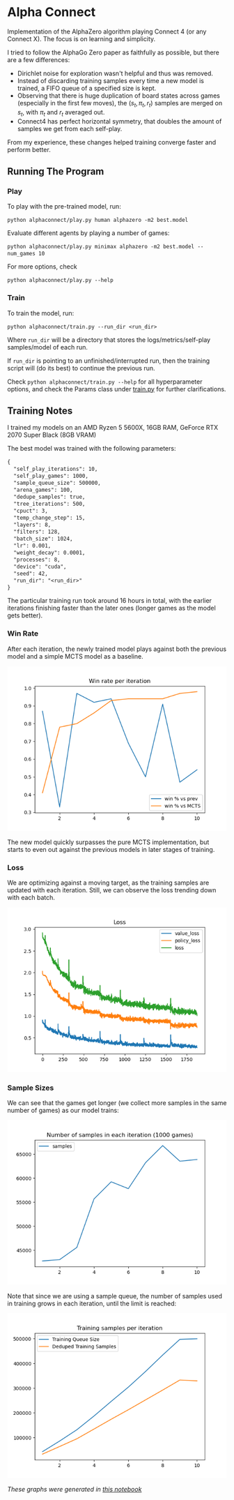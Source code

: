 # Alpha Connect
Implementation of the AlphaZero algorithm playing Connect 4 (or any Connect X). The focus is on learning and simplicity.

I tried to follow the AlphaGo Zero paper as faithfully as possible, but there are a few differences:
* Dirichlet noise for exploration wasn't helpful and thus was removed.
* Instead of discarding training samples every time a new model is trained, a FIFO queue of a specified size is kept.
* Observing that there is huge duplication of board states across games (especially in the first few moves), the $(s_t, \pi_t, r_t)$ samples are merged on $s_t$, with $\pi_t$ and $r_t$ averaged out.
* Connect4 has perfect horizontal symmetry, that doubles the amount of samples we get from each self-play.

From my experience, these changes helped training converge faster and perform better.

## Running The Program
### Play
To play with the pre-trained model, run:
```
python alphaconnect/play.py human alphazero -m2 best.model
```
Evaluate different agents by playing a number of games:
```
python alphaconnect/play.py minimax alphazero -m2 best.model --num_games 10
```
For more options, check
```
python alphaconnect/play.py --help
```
### Train
To train the model, run:
```
python alphaconnect/train.py --run_dir <run_dir>
```
Where `run_dir` will be a directory that stores the logs/metrics/self-play samples/model of each run. 

If `run_dir` is pointing to an unfinished/interrupted run, then the training script will (do its best) to continue the previous run.

Check `python alphaconnect/train.py --help` for all hyperparameter options, and check the Params class under [train.py](alphaconnect/train.py) for further clarifications.

## Training Notes
I trained my models on an AMD Ryzen 5 5600X, 16GB RAM, GeForce RTX 2070 Super Black (8GB VRAM)

The best model was trained with the following parameters:
```
{
  "self_play_iterations": 10,
  "self_play_games": 1000,
  "sample_queue_size": 500000,
  "arena_games": 100,
  "dedupe_samples": true,
  "tree_iterations": 500,
  "cpuct": 3,
  "temp_change_step": 15,
  "layers": 8,
  "filters": 128,
  "batch_size": 1024,
  "lr": 0.001,
  "weight_decay": 0.0001,
  "processes": 8,
  "device": "cuda",
  "seed": 42,
  "run_dir": "<run_dir>"
}
```

The particular training run took around 16 hours in total, with the earlier iterations finishing faster than the later ones (longer games as the model gets better).

### Win Rate
After each iteration, the newly trained model plays against both the previous model and a simple MCTS model as a baseline.

![win_rate](doc/win_rate.png)

The new model quickly surpasses the pure MCTS implementation, but starts to even out against the previous models in later stages of training.

### Loss
We are optimizing against a moving target, as the training samples are updated with each iteration. Still, we can observe the loss trending down with each batch.

![loss](doc/loss.png)

### Sample Sizes
We can see that the games get longer (we collect more samples in the same number of games) as our model trains:

![num_samples](doc/num_samples.png)

Note that since we are using a sample queue, the number of samples used in training grows in each iteration, until the limit is reached:

![sample_queue](doc/sample_queue.png)

_These graphs were generated in [this notebook](doc/analysis.ipynb)_